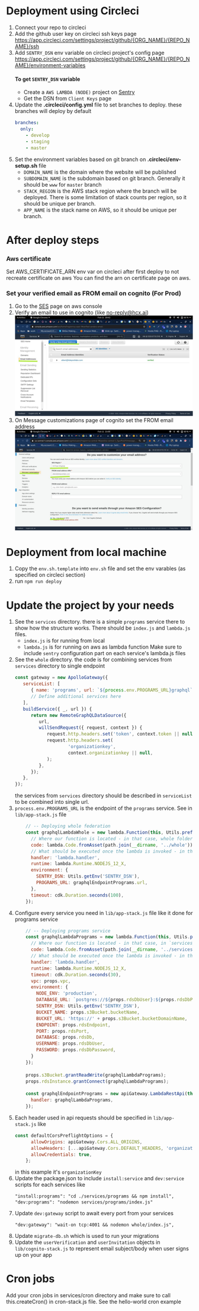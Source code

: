 # Deployment using Circleci
1. Connect your repo to circleci
1. Add the github user key on circleci ssh keys page
   https://app.circleci.com/settings/project/github/{ORG_NAME}/{REPO_NAME}/ssh
1. Add `SENTRY_DSN` env variable on circleci project's config page
   https://app.circleci.com/settings/project/github/{ORG_NAME}/{REPO_NAME}/environment-variables
   #### To get `SENTRY_DSN` variable
   - Create a `AWS LAMBDA (NODE)` project on [Sentry](https://sentry.io/organizations/tidepoollabs/projects/new/)
   - Get the DSN from `Client Keys` page
1. Update the **.circleci/config.yml**
   file to set branches to deploy. these branches will deploy by default
    ```yaml
    branches:
      only:
        - develop
        - staging
        - master
    ```
1. Set the environment variables based on git branch on **.circleci/env-setup.sh** file
   - `DOMAIN_NAME` is the domain where the website will be published
   - `SUBDOMAIN_NAME` is the subdomain based on git branch. Generally it should be `www` for `master` branch
   - `STACK_REGION` is the AWS stack region where the branch will be deployed. There is some limitation of stack counts per region, so it should be unique per branch.
   - `APP_NAME` is the stack name on AWS, so it should be unique per branch.

# After deploy steps
### Aws certificate
Set AWS_CERTIFICATE_ARN env var on circleci after first deploy to not recreate certificate on aws
You can find the arn on certificate page on aws.
### Set your verified email as FROM email on cognito (For Prod)
1. Go to the [SES](https://console.aws.amazon.com/ses/home) page on aws console 
1. Verify an email to use in cognito (like no-reply@hcx.ai)
   ![screenshot](docs-images/email-verification.jpg)
1. On Message customizations page of cognito set the FROM email address
   ![screenshot](docs-images/cognito-ses.jpg)

# Deployment from local machine
1. Copy the `env.sh.template` into `env.sh` file and set the env varables (as specified on circleci section)
1. run `npm run deploy`

# Update the project by your needs
   1. See the `services` directory. there is a simple `programs` service there to show how the structure works.
      There should be `index.js` and `lambda.js` files.
      - `index.js` is for running from local
      - `lambda.js` is for running on aws as lambda function
        Make sure to include `sentry` configuration part on each service's lambda.js files
   1. See the `whole` directory. the code is for combining services from `services` directory to single endpoint
         ```javascript
         const gateway = new ApolloGateway({
            serviceList: [
               { name: 'programs', url: `${process.env.PROGRAMS_URL}graphql` },
               // Define additional services here
            ],
            buildService({ _, url }) {
               return new RemoteGraphQLDataSource({
                  url,
                  willSendRequest({ request, context }) {
                     request.http.headers.set('token', context.token || null);
                     request.http.headers.set(
                             'organizationkey',
                             context.organizationkey || null,
                     );
                  },
               });
            },
         });
         ```
         the services from `services` directory should be described in `serviceList` to be combined into single url.
   1. `process.env.PROGRAMS_URL` is the endpoint of the `programs` service.
      See in `lib/app-stack.js` file
      ```javascript
          // -- Deploying whole federation
          const graphqlLambdaWhole = new lambda.Function(this, Utils.prefixByAppName('graphqlLambdaWhole'), {
            // Where our function is located - in that case, whole folder in the root of our project
            code: lambda.Code.fromAsset(path.join(__dirname, '../whole')),
            // What should be executed once the lambda is invoked - in that case, the `handler` function exported by `lambda.js`
            handler: 'lambda.handler',
            runtime: lambda.Runtime.NODEJS_12_X,
            environment: {
              SENTRY_DSN: Utils.getEnv('SENTRY_DSN'),
              PROGRAMS_URL: graphqlEndpointPrograms.url,
            },
            timeout: cdk.Duration.seconds(100),
          });
      ```
   1. Configure every service you need in `lib/app-stack.js` file like it done for programs service
         ```javascript
             // -- Deploying programs service
             const graphqlLambdaPrograms = new lambda.Function(this, Utils.prefixByAppName('graphqlLambdaPrograms'), {
               // Where our function is located - in that case, in `services/programs` directory at the root of our project
               code: lambda.Code.fromAsset(path.join(__dirname, '../services/programs')),
               // What should be executed once the lambda is invoked - in that case, the `handler` function exported by `lambda.js`
               handler: 'lambda.handler',
               runtime: lambda.Runtime.NODEJS_12_X,
               timeout: cdk.Duration.seconds(30),
               vpc: props.vpc,
               environment: {
                 NODE_ENV: 'production',
                 DATABASE_URL: `postgres://${props.rdsDbUser}:${props.rdsDbPassword}@${props.rdsEndpoint}:${props.rdsPort}/${props.rdsDb}`,
                 SENTRY_DSN: Utils.getEnv('SENTRY_DSN'),
                 BUCKET_NAME: props.s3Bucket.bucketName,
                 BUCKET_URL: 'https://' + props.s3Bucket.bucketDomainName,
                 ENDPOINT: props.rdsEndpoint,
                 PORT: props.rdsPort,
                 DATABASE: props.rdsDb,
                 USERNAME: props.rdsDbUser,
                 PASSWORD: props.rdsDbPassword,
               }
             });
         
             props.s3Bucket.grantReadWrite(graphqlLambdaPrograms);
             props.rdsInstance.grantConnect(graphqlLambdaPrograms);
         
             const graphqlEndpointPrograms = new apiGateway.LambdaRestApi(this, Utils.prefixByAppName('graphqlEndpointPrograms'), {
               handler: graphqlLambdaPrograms,
             });
         ```
   1. Each header used in api requests should be specified in `lib/app-stack.js` like
      ```javascript
      const defaultCorsPreflightOptions = {
            allowOrigins: apiGateway.Cors.ALL_ORIGINS,
            allowHeaders: [...apiGateway.Cors.DEFAULT_HEADERS, 'organizationKey'],
            allowCredentials: true,
          };
      ```
      in this example it's `organizationKey`
   1. Update the package.json to include `install:service` and `dev:service` scripts for each services like
      ```
      "install:programs": "cd ./services/programs && npm install",
      "dev:programs": "nodemon services/programs/index.js"
      ```
   1. Update `dev:gateway` script to await every port from your services
      ```
      "dev:gateway": "wait-on tcp:4001 && nodemon whole/index.js",
      ```
   1. Update `migrate-db.sh` which is used to run your migrations
   1. Update the `userVerification` and `userInvitation` objects
      in `lib/cognito-stack.js` to represent email subject/body when user signs up on your app
# Cron jobs
  Add your cron jobs in services/cron directory and make sure
  to call this.createCron() in cron-stack.js file. See the hello-world cron example
